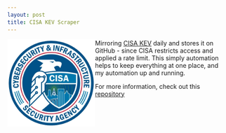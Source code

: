 ```yaml
---
layout: post
title: CISA KEV Scraper 
---
```


<img height="200" align="left" src="/images/cisa_logo.png"> Mirroring [CISA KEV](https://www.cisa.gov/sites/default/files/feeds/known_exploited_vulnerabilities.json) daily and stores it on GitHub - since CISA restricts access and applied a rate limit. This simply automation helps to keep everything at one place, and my automation up and running.

For more information, check out this [repository](https://github.com/BenjiTrapp/cisa-known-vuln-scraper)

